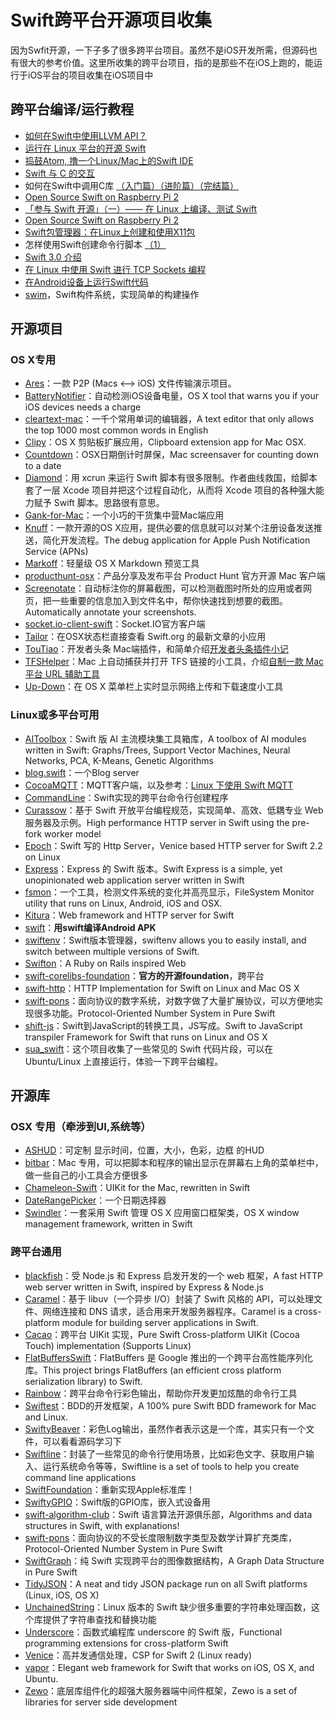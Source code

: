 # Swift跨平台开源项目收集
因为Swfit开源，一下子多了很多跨平台项目。虽然不是iOS开发所需，但源码也有很大的参考价值。这里所收集的跨平台项目，指的是那些不在iOS上跑的，能运行于iOS平台的项目收集在iOS项目中

## 跨平台编译/运行教程
- [如何在Swift中使用LLVM API？][1]
- [运行在 Linux 平台的开源 Swift][2]
- [捣鼓Atom, 撸一个Linux/Mac上的Swift IDE][3]
- [Swift 与 C 的交互][4]
- 如何在Swift中调用C库 [（入门篇）][5][（进阶篇）][6][（完结篇）][7]
- [Open Source Swift on Raspberry Pi 2][8]
- [「参与 Swift 开源」（一）—— 在 Linux 上编译、测试 Swift][9]
- [Open Source Swift on Raspberry Pi 2][10]
- [Swift包管理器：在Linux上创建和使用X11包][11]
- 怎样使用Swift创建命令行脚本 [（1）][12]
- [Swift 3.0 介绍][13]
- [在 Linux 中使用 Swift 进行 TCP Sockets 编程][14]
- [在Android设备上运行Swift代码][15]
- [swim][16]，Swift构件系统，实现简单的构建操作

## 开源项目
### OS X专用
- [Ares][17]：一款 P2P (Macs \<–\> iOS) 文件传输演示项目。
- [BatteryNotifier][18]：自动检测iOS设备电量，OS X tool that warns you if your iOS devices needs a charge
- [cleartext-mac][19]：一千个常用单词的编辑器，A text editor that only allows the top 1000 most common words in English
- [Clipy][20]：OS X 剪贴板扩展应用，Clipboard extension app for Mac OSX. 
- [Countdown][21]：OSX日期倒计时屏保，Mac screensaver for counting down to a date
- [Diamond][22]：用 xcrun 来运行 Swift 脚本有很多限制。作者曲线救国，给脚本套了一层 Xcode 项目并把这个过程自动化，从而将 Xcode 项目的各种强大能力赋予 Swift 脚本。思路很有意思。
- [Gank-for-Mac][23]：一个小巧的干货集中营Mac端应用
- [Knuff][24]：一款开源的OS X应用，提供必要的信息就可以对某个注册设备发送推送，简化开发流程。The debug application for Apple Push Notification Service (APNs)
- [Markoff][25]：轻量级 OS X Markdown 预览工具
- [producthunt-osx][26]：产品分享及发布平台 Product Hunt 官方开源 Mac 客户端
- [Screenotate][27]：自动标注你的屏幕截图，可以检测截图时所处的应用或者网页，把一些重要的信息加入到文件名中，帮你快速找到想要的截图。Automatically annotate your screenshots.
- [socket.io-client-swift][28]：Socket.IO官方客户端
- [Tailor][29]：在OSX状态栏直接查看 Swift.org 的最新文章的小应用
- [TouTiao][30]：开发者头条 Mac端插件，和简单介绍[开发者头条插件小记][31]
- [TFSHelper][32]：Mac 上自动捕获并打开 TFS 链接的小工具，介绍[自制一款 Mac 平台 URL 辅助工具][33]
- [Up-Down][34]：在 OS X 菜单栏上实时显示网络上传和下载速度小工具

### Linux或多平台可用
- [AIToolbox][35]：Swift 版 AI 主流模块集工具箱库，A toolbox of AI modules written in Swift: Graphs/Trees, Support Vector Machines, Neural Networks, PCA, K-Means, Genetic Algorithms
- [blog.swift][36]：一个Blog server
- [CocoaMQTT][37]：MQTT客户端，以及参考：[Linux 下使用 Swift MQTT][38]
- [CommandLine][39]：Swift实现的跨平台命令行创建程序
- [Curassow][40]：基于 Swift 开放平台编程规范，实现简单、高效、低耦专业 Web 服务器及示例。High performance HTTP server in Swift using the pre-fork worker model
- [Epoch][41]：Swift 写的 Http Server，Venice based HTTP server for Swift 2.2 on Linux
- [Express][42]：Express 的 Swift 版本。Swift Express is a simple, yet unopinionated web application server written in Swift
- [fsmon][43]：一个工具，检测文件系统的变化并高亮显示，FileSystem Monitor utility that runs on Linux, Android, iOS and OSX.
- [Kitura][44]：Web framework and HTTP server for Swift
- [swift][45]：**用swift编译Android APK**
- [swiftenv][46]：Swift版本管理器，swiftenv allows you to easily install, and switch between multiple versions of Swift.
- [Swifton][47]：A Ruby on Rails inspired Web 
- [swift-corelibs-foundation][48]：**官方的开源foundation**，跨平台
- [swift-http][49]：HTTP Implementation for Swift on Linux and Mac OS X
- [swift-pons][50]：面向协议的数字系统，对数字做了大量扩展协议，可以方便地实现很多功能。Protocol-Oriented Number System in Pure Swift
- [shift-js][51]：Swift到JavaScript的转换工具，JS写成。Swift to JavaScript transpiler Framework for Swift that runs on Linux and OS X
- [sua\_swift][52]：这个项目收集了一些常见的 Swift 代码片段，可以在 Ubuntu/Linux 上直接运行，体验一下跨平台编程。

## 开源库
### OSX 专用（牵涉到UI,系统等）
- [ASHUD][53]：可定制 显示时间，位置，大小，色彩，边框 的HUD
- [bitbar][54]：Mac 专用，可以把脚本和程序的输出显示在屏幕右上角的菜单栏中，做一些自己的小工具会方便很多
 - [Chameleon-Swift][55]：UIKit for the Mac, rewritten in Swift
- [DateRangePicker][56]：一个日期选择器
- [Swindler][57]：一套采用 Swift 管理 OS X 应用窗口框架类，OS X window management framework, written in Swift

### 跨平台通用
- [blackfish][58]：受 Node.js 和 Express 启发开发的一个 web 框架，A fast HTTP web server written in Swift, inspired by Express & Node.js
- [Caramel][59]：基于 libuv（一个异步 I/O）封装了 Swift 风格的 API，可以处理文件、网络连接和 DNS 请求，适合用来开发服务器程序。Caramel is a cross-platform module for building server applications in Swift.
- [Cacao][60]：跨平台 UIKit 实现，Pure Swift Cross-platform UIKit (Cocoa Touch) implementation (Supports Linux)
- [FlatBuffersSwift][61]：FlatBuffers 是 Google 推出的一个跨平台高性能序列化库。This project brings FlatBuffers (an efficient cross platform serialization library) to Swift.
- [Rainbow][62]：跨平台命令行彩色输出，帮助你开发更加炫酷的命令行工具
- [Swiftest][63]：BDD的开发框架，A 100% pure Swift BDD framework for Mac and Linux.
- [SwiftyBeaver][64]：彩色Log输出，虽然作者表示这是一个库，其实只有一个文件，可以看看源码学习下
- [Swiftline][65]：封装了一些常见的命令行使用场景，比如彩色文字、获取用户输入、运行系统命令等等，Swiftline is a set of tools to help you create command line applications
- [SwiftFoundation][66]：重新实现Apple标准库！
- [SwiftyGPIO][67]：Swift版的GPIO库，嵌入式设备用
- [swift-algorithm-club][68]：Swift 语言算法开源俱乐部，Algorithms and data structures in Swift, with explanations!
- [swift-pons][69]：面向协议的不受长度限制数字类型及数学计算扩充类库，Protocol-Oriented Number System in Pure Swift
- [SwiftGraph][70]：纯 Swift 实现跨平台的图像数据结构，A Graph Data Structure in Pure Swift
- [TidyJSON][71]：A neat and tidy JSON package run on all Swift platforms (Linux, iOS, OS X)
- [UnchainedString][72]：Linux 版本的 Swift 缺少很多重要的字符串处理函数，这个库提供了字符串查找和替换功能
- [Underscore][73]：函数式编程库 underscore 的 Swift 版，Functional programming extensions for cross-platform Swift
- [Venice][74]：高并发通信处理，CSP for Swift 2 (Linux ready)
- [vapor][75]：Elegant web framework for Swift that works on iOS, OS X, and Ubuntu.
- [Zewo][76]：底层库组件化的超强大服务器端中间件框架，Zewo is a set of libraries for server side development

[1]:	http://www.csdn.net/article/2015-12-07/2826407-Swift
[2]:	http://swiftcafe.io/2015/12/11/swift-linux/ "运行在 Linux 平台的开源 Swift"
[3]:	http://ios.dog/simple-swift-ide-on-atom/ "[翻译]捣鼓Atom, 撸一个Linux/Mac上的Swift IDE"
[4]:	https://realm.io/cn/news/pragma-chris-eidhof-swift-c/ "Swift 与 C 的交互"
[5]:	http://hearrain.com/2015/12/850 "如何在Swift中调用C库（入门篇）"
[6]:	http://hearrain.com/2016/01/853 "如何在Swift中调用C库（进阶篇）"
[7]:	http://hearrain.com/2016/01/855 "如何在Swift中调用C库（完结篇）"
[8]:	http://dev.iachieved.it/iachievedit/open-source-swift-on-raspberry-pi-2/ "Open Source Swift on Raspberry Pi 2"
[9]:	https://autolayout.club/2016/01/01/%E3%80%8C%E5%8F%82%E4%B8%8E-Swift-%E5%BC%80%E6%BA%90%E3%80%8D%EF%BC%88%E4%B8%80%EF%BC%89%E2%80%94%E2%80%94-%E5%9C%A8-Linux-%E4%B8%8A%E7%BC%96%E8%AF%91%E3%80%81%E6%B5%8B%E8%AF%95-Swift/ "「参与 Swift 开源」（一）—— 在 Linux 上编译、测试 Swift"
[10]:	http://dev.iachieved.it/iachievedit/open-source-swift-on-raspberry-pi-2/ "Open Source Swift on Raspberry Pi 2"
[11]:	http://swift.gg/2016/01/13/swift-ubuntu-x11-window-app/ "Swift包管理器：在Linux上创建和使用X11包"
[12]:	http://www.cocoachina.com/swift/20160121/14966.html
[13]:	http://swift.gg/2016/02/25/introducing-swift-3-0/ "Swift 3.0 介绍"
[14]:	http://swift.gg/2016/03/01/tcp-sockets-with-swift-on-linux/ "在 Linux 中使用 Swift 进行 TCP Sockets 编程"
[15]:	https://segmentfault.com/a/1190000004961116 "在Android设备上运行Swift代码"
[16]:	https://github.com/kylef/swim "swim"
[17]:	https://github.com/indragiek/Ares "Ares"
[18]:	https://github.com/Kalvin126/BatteryNotifier
[19]:	https://github.com/mortenjust/cleartext-mac "cleartext-mac"
[20]:	https://github.com/Clipy/Clipy "Clipy"
[21]:	https://github.com/soffes/Countdown "Countdown"
[22]:	https://github.com/johnno1962/Diamond "Diamond"
[23]:	https://github.com/hujiaweibujidao/Gank-for-Mac "Gank-for-Mac"
[24]:	https://github.com/KnuffApp/Knuff "Knuff"
[25]:	https://github.com/thoughtbot/Markoff "Markoff"
[26]:	https://github.com/producthunt/producthunt-osx "producthunt-osx"
[27]:	https://github.com/osnr/Screenotate "Screenotate"
[28]:	https://github.com/socketio/socket.io-client-swift "socket.io-client-swift"
[29]:	https://github.com/kimar/Tailor "Tailor"
[30]:	https://github.com/judi0713/TouTiao "TouTiao"
[31]:	http://walkginkgo.com/ios/2016/05/04/Toutiao.html
[32]:	https://github.com/yulingtianxia/TFSHelper "TFSHelper"
[33]:	http://yulingtianxia.com/blog/2016/02/27/TFSHelper/ "自制一款 Mac 平台 URL 辅助工具"
[34]:	https://github.com/gjiazhe/Up-Down "Up-Down"
[35]:	https://github.com/KevinCoble/AIToolbox "AIToolbox"
[36]:	https://github.com/lexrus/blog.swift "blog.swift"
[37]:	https://github.com/emqtt/CocoaMQTT "CocoaMQTT"
[38]:	http://swift.gg/2016/07/01/mqtt-with-swift-on-linux/ "Linux 下使用 Swift MQTT"
[39]:	https://github.com/jatoben/CommandLine "CommandLine"
[40]:	https://github.com/kylef/Curassow "Curassow"
[41]:	https://github.com/Zewo/Epoch "Epoch"
[42]:	https://github.com/crossroadlabs/Express "Express"
[43]:	https://github.com/nowsecure/fsmon "fsmon"
[44]:	https://github.com/IBM-Swift/Kitura "Kitura"
[45]:	https://github.com/SwiftAndroid/swift "swift"
[46]:	https://github.com/kylef/swiftenv "swiftenv"
[47]:	https://github.com/necolt/Swifton "Swifton"
[48]:	https://github.com/apple/swift-corelibs-foundation "swift-corelibs-foundation"
[49]:	https://github.com/huytd/swift-http "swift-http"
[50]:	https://github.com/dankogai/swift-pons "swift-pons"
[51]:	https://github.com/shift-js/shift-js "shift-js"
[52]:	https://github.com/jpedrosa/sua_swift "sua_swift"
[53]:	https://github.com/antscript/ASHUD "ASHUD"
[54]:	https://github.com/matryer/bitbar "bitbar"
[55]:	https://github.com/unifiedh/Chameleon-Swift "Chameleon-Swift"
[56]:	https://github.com/MrMage/DateRangePicker "DateRangePicker"
[57]:	https://github.com/tmandry/Swindler "Swindler"
[58]:	https://github.com/elliottminns/blackfish "blackfish"
[59]:	https://github.com/CaramelForSwift/Caramel "Caramel"
[60]:	https://github.com/PureSwift/Cacao "Cacao"
[61]:	https://github.com/mzaks/FlatBuffersSwift "FlatBuffersSwift"
[62]:	https://github.com/onevcat/Rainbow "Rainbow"
[63]:	https://github.com/bppr/Swiftest "Swiftest"
[64]:	https://github.com/skreutzberger/SwiftyBeaver "SwiftyBeaver"
[65]:	https://github.com/Swiftline/Swiftline "Swiftline"
[66]:	https://github.com/PureSwift/SwiftFoundation "SwiftFoundation"
[67]:	https://github.com/uraimo/SwiftyGPIO "SwiftyGPIO"
[68]:	https://github.com/hollance/swift-algorithm-club "swift-algorithm-club"
[69]:	https://github.com/dankogai/swift-pons "swift-pons"
[70]:	https://github.com/davecom/SwiftGraph "SwiftGraph"
[71]:	https://github.com/benloong/TidyJSON "TidyJSON"
[72]:	https://github.com/dunkelstern/UnchainedString "UnchainedString"
[73]:	https://github.com/JakeLin/Underscore "Underscore"
[74]:	https://github.com/Zewo/Venice "Venice"
[75]:	https://github.com/tannernelson/vapor "vapor"
[76]:	https://github.com/Zewo/Zewo "Zewo"